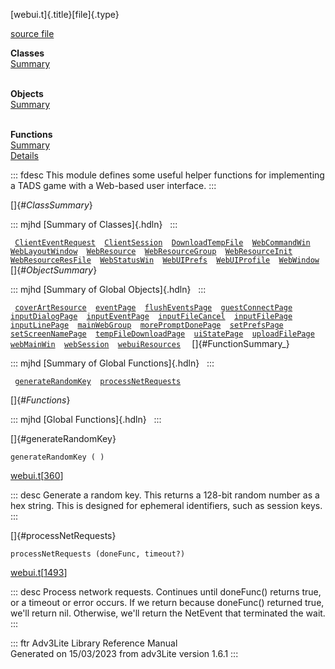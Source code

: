 [webui.t]{.title}[file]{.type}

[source file](../source/webui.t.html)

**Classes**\
[Summary](#_ClassSummary_)\
 

**Objects**\
[Summary](#_ObjectSummary_)\
 

**Functions**\
[Summary](#_FunctionSummary_)\
[Details](#_Functions_)

::: fdesc
This module defines some useful helper functions for implementing a TADS
game with a Web-based user interface.
:::

[]{#_ClassSummary_}

::: mjhd
[Summary of Classes]{.hdln}  
:::

` `[`ClientEventRequest`](../object/ClientEventRequest.html)`  `[`ClientSession`](../object/ClientSession.html)`  `[`DownloadTempFile`](../object/DownloadTempFile.html)`  `[`WebCommandWin`](../object/WebCommandWin.html)`  `[`WebLayoutWindow`](../object/WebLayoutWindow.html)`  `[`WebResource`](../object/WebResource.html)`  `[`WebResourceGroup`](../object/WebResourceGroup.html)`  `[`WebResourceInit`](../object/WebResourceInit.html)`  `[`WebResourceResFile`](../object/WebResourceResFile.html)`  `[`WebStatusWin`](../object/WebStatusWin.html)`  `[`WebUIPrefs`](../object/WebUIPrefs.html)`  `[`WebUIProfile`](../object/WebUIProfile.html)`  `[`WebWindow`](../object/WebWindow.html)`  `
[]{#_ObjectSummary_}

::: mjhd
[Summary of Global Objects]{.hdln}  
:::

` `[`coverArtResource`](../object/coverArtResource.html)`  `[`eventPage`](../object/eventPage.html)`  `[`flushEventsPage`](../object/flushEventsPage.html)`  `[`guestConnectPage`](../object/guestConnectPage.html)`  `[`inputDialogPage`](../object/inputDialogPage.html)`  `[`inputEventPage`](../object/inputEventPage.html)`  `[`inputFileCancel`](../object/inputFileCancel.html)`  `[`inputFilePage`](../object/inputFilePage.html)`  `[`inputLinePage`](../object/inputLinePage.html)`  `[`mainWebGroup`](../object/mainWebGroup.html)`  `[`morePromptDonePage`](../object/morePromptDonePage.html)`  `[`setPrefsPage`](../object/setPrefsPage.html)`  `[`setScreenNamePage`](../object/setScreenNamePage.html)`  `[`tempFileDownloadPage`](../object/tempFileDownloadPage.html)`  `[`uiStatePage`](../object/uiStatePage.html)`  `[`uploadFilePage`](../object/uploadFilePage.html)`  `[`webMainWin`](../object/webMainWin.html)`  `[`webSession`](../object/webSession.html)`  `[`webuiResources`](../object/webuiResources.html)`  `
[]{#FunctionSummary_}

::: mjhd
[Summary of Global Functions]{.hdln}  
:::

` `[`generateRandomKey`](#generateRandomKey)`  `[`processNetRequests`](#processNetRequests)`  `

[]{#_Functions_}

::: mjhd
[Global Functions]{.hdln}  
:::

[]{#generateRandomKey}

`generateRandomKey ( )`

[webui.t](../file/webui.t.html)\[[360](../source/webui.t.html#360)\]

::: desc
Generate a random key. This returns a 128-bit random number as a hex
string. This is designed for ephemeral identifiers, such as session
keys.
:::

[]{#processNetRequests}

`processNetRequests (doneFunc, timeout?)`

[webui.t](../file/webui.t.html)\[[1493](../source/webui.t.html#1493)\]

::: desc
Process network requests. Continues until doneFunc() returns true, or a
timeout or error occurs. If we return because doneFunc() returned true,
we\'ll return nil. Otherwise, we\'ll return the NetEvent that terminated
the wait.
:::

::: ftr
Adv3Lite Library Reference Manual\
Generated on 15/03/2023 from adv3Lite version 1.6.1
:::
